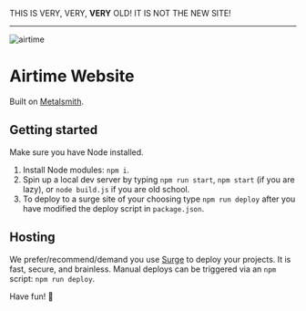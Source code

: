 THIS IS VERY, VERY, **VERY** OLD! IT IS NOT THE NEW SITE!

---

![airtime](https://meetcircle.com/media/airtime.svg)

# Airtime Website

Built on [Metalsmith](http://metalsmith.io/).

## Getting started

Make sure you have Node installed.

1. Install Node modules: `npm i`.
2. Spin up a local dev server by typing `npm run start`, `npm start` (if you are lazy), or `node build.js` if you are old school.
3. To deploy to a surge site of your choosing type `npm run deploy` after you have modified the deploy script in `package.json`.

## Hosting

We prefer/recommend/demand you use [Surge](https://surge.sh/) to deploy your projects. It is fast, secure, and brainless. Manual deploys can be triggered via an `npm` script: `npm run deploy`.

Have fun! 🤖
